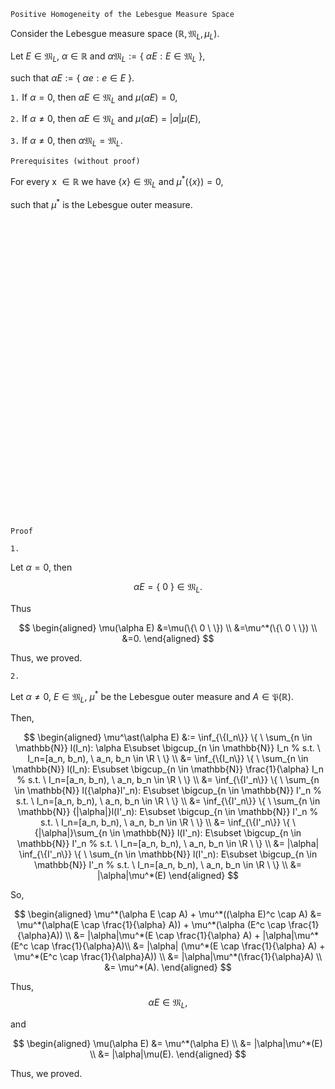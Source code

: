 ```
Positive Homogeneity of the Lebesgue Measure Space
```

Consider the Lebesgue measure space $(\mathbb{R}, \mathfrak{M}_L, \mu_L).$

Let $E\in\mathfrak{M}_L$, $\alpha \in \mathbb{R}$ and $\alpha   \mathfrak{M}_L:=\{ \ \alpha E: E \in \mathfrak{M}_L \ \}$,

such that $\alpha E:= \{ \ \alpha e :  e \in E\ \}$.

`1.`
If $\alpha=0$, then $\alpha E \in \mathfrak{M}_L$ and $\mu(\alpha E)=0,$

`2.`
If $\alpha\neq0$, then $\alpha E \in \mathfrak{M}_L$ and $\mu(\alpha E)=|\alpha| \mu(E),$

`3.`
If $\alpha\neq0$, then $\alpha \mathfrak{M}_L = \mathfrak{M}_L.$


```
Prerequisites (without proof)
```

For every x $\in \mathbb{R}$ we have $\{ x\}\in\mathfrak{M}_L$ and $\mu^*(\{ x \})=0$,

such that $\mu^*$ is the Lebesgue outer measure.
<br>
<br>
<br>
<br>
<br>
<br>
<br>
<br>
<br>
<br>
<br>
<br>
<br>
<br>
<br>
<br>
<br>
<br>
<br>
<br>
<br>
<br>
<br>
<br>
<br>
<br>
<br>
<br>
<br>
<br>


```
Proof
```

`1.`

Let $\alpha=0,$ then

$$
\alpha E = \{ \ 0 \ \} \in \mathfrak{M}_L.
$$

Thus

$$
\begin{aligned}
\mu(\alpha E)
&=\mu(\{\ 0 \ \}) \\
&=\mu^*(\{\ 0 \ \}) \\
&=0.
\end{aligned}
$$

Thus, we proved.

`2.`

Let $\alpha \neq0$,
$E\in \mathfrak{M}_L$,
$\mu^*$ be the Lebesgue outer measure and $A \in \mathfrak{P}(\mathbb{R})$.

Then,

$$
\begin{aligned}
\mu^\ast(\alpha E)
&:=
\inf_{\{I_n\}}
\{ \ 
    \sum_{n \in \mathbb{N}}
    l(I_n): \alpha E\subset \bigcup_{n \in \mathbb{N}} I_n 
    % s.t. \ I_n=[a_n, b_n), \ a_n, b_n \in \R
\ \} \\
&=
\inf_{\{I_n\}}
\{ \ 
    \sum_{n \in \mathbb{N}}
    l(I_n): E\subset \bigcup_{n \in \mathbb{N}} \frac{1}{\alpha} I_n 
    % s.t. \ I_n=[a_n, b_n), \ a_n, b_n \in \R
\ \} \\
&=
\inf_{\{I'_n\}}
\{ \ 
    \sum_{n \in \mathbb{N}}
    l({\alpha}I'_n): E\subset \bigcup_{n \in \mathbb{N}} I'_n 
    % s.t. \ I_n=[a_n, b_n), \ a_n, b_n \in \R
\ \} \\
&=
\inf_{\{I'_n\}}
\{ \ 
    \sum_{n \in \mathbb{N}}
    {|\alpha|}l(I'_n): E\subset \bigcup_{n \in \mathbb{N}} I'_n 
    % s.t. \ I_n=[a_n, b_n), \ a_n, b_n \in \R
\ \} \\
&=
\inf_{\{I'_n\}}
\{ \ 
    {|\alpha|}\sum_{n \in \mathbb{N}}
    l(I'_n): E\subset \bigcup_{n \in \mathbb{N}} I'_n 
    % s.t. \ I_n=[a_n, b_n), \ a_n, b_n \in \R
\ \} \\
&=
|\alpha| \inf_{\{I'_n\}}
\{ \ 
    \sum_{n \in \mathbb{N}}
    l(I'_n): E\subset \bigcup_{n \in \mathbb{N}} I'_n 
    % s.t. \ I_n=[a_n, b_n), \ a_n, b_n \in \R
\ \} \\
&=
|\alpha|\mu^*(E)
\end{aligned}
$$

<!-- such that $\{I_n\}$ is a set of left-closed right-opened intervals. -->


So,

$$
\begin{aligned}
\mu^*(\alpha E \cap A)
+
\mu^*((\alpha E)^c \cap A)
&=
\mu^*(\alpha(E \cap \frac{1}{\alpha} A))
+
\mu^*(\alpha  (E^c \cap \frac{1}{\alpha}A)) \\
&=
|\alpha|\mu^*(E \cap \frac{1}{\alpha} A)
+
|\alpha|\mu^*(E^c \cap \frac{1}{\alpha}A)\\
&=
|\alpha|
(\mu^*(E \cap \frac{1}{\alpha} A)
+
\mu^*(E^c \cap \frac{1}{\alpha}A)) \\
&=
|\alpha|\mu^*(\frac{1}{\alpha}A) \\
&=
\mu^*(A).
\end{aligned}
$$

Thus,
$$
\alpha E \in \mathfrak{M}_L,
$$

and

$$
\begin{aligned}
\mu(\alpha E)
&=
\mu^*(\alpha E) \\
&=
|\alpha|\mu^*(E) \\
&=
|\alpha|\mu(E).
\end{aligned}
$$

Thus, we proved.
